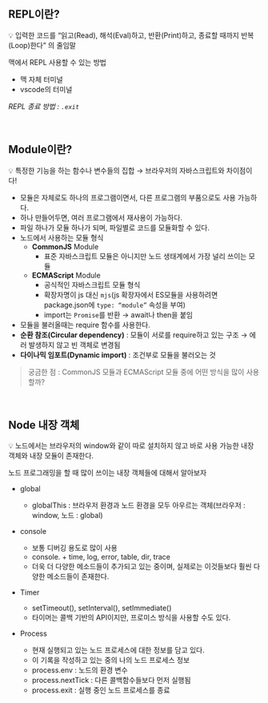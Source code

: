 ## REPL이란?

<aside>
💡 입력한 코드를 “읽고(Read), 해석(Eval)하고, 반환(Print)하고, 종료할 때까지 반복(Loop)한다” 의 줄임말

</aside>

맥에서 REPL 사용할 수 있는 방법

- 맥 자체 터미널
- vscode의 터미널

_REPL 종료 방법 : `.exit`_

<br>

## Module이란?

<aside>
💡 특정한 기능을 하는 함수나 변수들의 집합 → 브라우저의 자바스크립트와 차이점이다!

</aside>

- 모듈은 자체로도 하나의 프로그램이면서, 다른 프로그램의 부품으로도 사용 가능하다.
- 하나 만들어두면, 여러 프로그램에서 재사용이 가능하다.
- 파일 하나가 모듈 하나가 되며, 파일별로 코드를 모듈화할 수 있다.
- 노드에서 사용하는 모듈 형식
  - **CommonJS** Module
    - 표준 자바스크립트 모듈은 아니지만 노드 생태계에서 가장 널리 쓰이는 모듈
  - **ECMAScript** Module
    - 공식적인 자바스크립트 모듈 형식
    - 확장자명이 js 대신 `mjs`(js 확장자에서 ES모듈을 사용하려면 package.json에 `type: “module”` 속성을 부여)
    - import는 `Promise`를 반환 → await나 then을 붙임
- 모듈을 불러올때는 require 함수를 사용한다.
- **순환 참조(Circular dependency)** : 모듈이 서로를 require하고 있는 구조 → 에러 발생하지 않고 빈 객체로 변경됨
- **다이나믹 임포트(Dynamic import)** : 조건부로 모듈을 불러오는 것

> 궁금한 점 : CommonJS 모듈과 ECMAScript 모듈 중에 어떤 방식을 많이 사용할까?

<br>

## Node 내장 객체

<aside>
💡 노드에서는 브라우저의 window와 같이 따로 설치하지 않고 바로 사용 가능한 내장 객체와 내장 모듈이 존재한다.

</aside>

노드 프로그래밍을 할 때 많이 쓰이는 내장 객체들에 대해서 알아보자

- global
  - globalThis : 브라우저 환경과 노드 환경을 모두 아우르는 객체(브라우저 : window, 노드 : global)
- console
  - 보통 디버깅 용도로 많이 사용
  - console. + time, log, error, table, dir, trace
  - 더욱 더 다양한 메소드들이 추가되고 있는 중이며, 실제로는 이것들보다 훨씬 다양한 메소드들이 존재한다.
- Timer

  - setTimeout(), setInterval(), setImmediate()
  - 타이머는 콜백 기반의 API이지만, 프로미스 방식을 사용할 수도 있다.

- Process
  - 현재 실행되고 있는 노드 프로세스에 대한 정보를 담고 있다.
  - 이 기록을 작성하고 있는 중의 나의 노드 프로세스 정보
  - process.env : 노드의 환경 변수
  - process.nextTick : 다른 콜백함수들보다 먼저 실행됨
  - process.exit : 실행 중인 노드 프로세스를 종료

